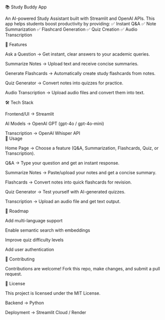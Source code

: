 📚 Study Buddy App

An AI-powered Study Assistant built with Streamlit and OpenAI APIs.
This app helps students boost productivity by providing:
✅ Instant Q&A
✅ Note Summarization
✅ Flashcard Generation
✅ Quiz Creation
✅ Audio Transcription

🚀 Features

Ask a Question → Get instant, clear answers to your academic queries.

Summarize Notes → Upload text and receive concise summaries.

Generate Flashcards → Automatically create study flashcards from notes.

Quiz Generator → Convert notes into quizzes for practice.

Audio Transcription → Upload audio files and convert them into text.

🛠️ Tech Stack

Frontend/UI → Streamlit

AI Models → OpenAI GPT (gpt-4o / gpt-4o-mini)

Transcription → OpenAI Whisper API    
📖 Usage

Home Page → Choose a feature (Q&A, Summarization, Flashcards, Quiz, or Transcription).

Q&A → Type your question and get an instant response.

Summarize Notes → Paste/upload your notes and get a concise summary.

Flashcards → Convert notes into quick flashcards for revision.

Quiz Generator → Test yourself with AI-generated quizzes.

Transcription → Upload an audio file and get text output.

📌 Roadmap

 Add multi-language support

 Enable semantic search with embeddings

 Improve quiz difficulty levels

 Add user authentication

🤝 Contributing

Contributions are welcome!
Fork this repo, make changes, and submit a pull request.

📜 License

This project is licensed under the MIT License.

Backend → Python

Deployment → Streamlit Cloud / Render
